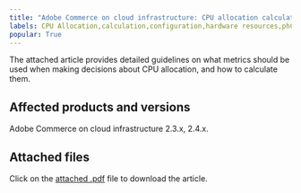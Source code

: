 ```yaml
---
title: "Adobe Commerce on cloud infrastructure: CPU allocation calculation"
labels: CPU Allocation,calculation,configuration,hardware resources,phCPU,query,Adobe Commerce,cloud infrastructure,Magento
popular: True
---
```


The attached article provides detailed guidelines on what metrics should be used when making decisions about CPU allocation, and how to calculate them.

## Affected products and versions

Adobe Commerce on cloud infrastructure 2.3.x, 2.4.x.

## Attached files

Click on the [attached .pdf](assets/CPU_Allocation.pdf) file to download the article.
